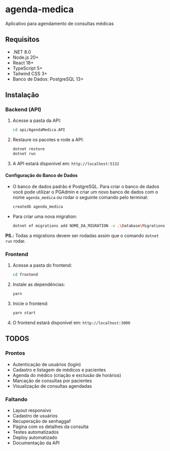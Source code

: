 # agenda-medica

Aplicativo para agendamento de consultas médicas

## Requisitos

- .NET 8.0
- Node.js 20+
- React 18+
- TypeScript 5+
- Tailwind CSS 3+
- Banco de Dados: PostgreSQL 13+

## Instalação

### Backend (API)

1. Acesse a pasta da API:
   ```sh
   cd api/AgendaMedica.API
   ```
2. Restaure os pacotes e rode a API:
   ```sh
   dotnet restore
   dotnet run
   ```
3. A API estará disponível em: `http://localhost:5132`

#### Configuração do Banco de Dados

- O banco de dados padrão é PostgreSQL. Para criar o banco de dados você pode utilizar o PGAdmin e criar um novo banco de dados com o nome `agenda_medica` ou rodar o seguinte comando pelo terminal:

  ```sh
  createdb agenda_medica
  ```

- Para criar uma nova migration:
  ```sh
  dotnet ef migrations add NOME_DA_MIGRATION -o .\Database\Migrations\
  ```

**PS.:** Todas a migrations devem ser rodadas assim que o comando `dotnet run` rodar.

### Frontend

1. Acesse a pasta do frontend:
   ```sh
   cd frontend
   ```
2. Instale as dependências:
   ```sh
   yarn
   ```
3. Inicie o frontend:
   ```sh
   yarn start
   ```
4. O frontend estará disponível em: `http://localhost:3000`

## TODOS

### Prontos

- Autenticação de usuários (login)
- Cadastro e listagem de médicos e pacientes
- Agenda do médico (criação e exclusão de horários)
- Marcação de consultas por pacientes
- Visualização de consultas agendadas

### Faltando

- Layout responsivo
- Cadastro de usuários
- Recuperação de senhaggaf
- Página com os detalhes da consulta
- Testes automatizados
- Deploy automatizado
- Documentação da API
